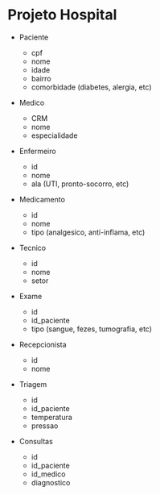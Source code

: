 # Projeto Hospital

- Paciente
	- cpf
	- nome
	- idade
	- bairro
	- comorbidade (diabetes, alergia, etc)

- Medico
	- CRM
	- nome
	- especialidade

- Enfermeiro
	- id
	- nome
	- ala (UTI, pronto-socorro, etc)

- Medicamento
	- id
	- nome
	- tipo (analgesico, anti-inflama, etc)

- Tecnico
	- id
	- nome
	- setor

- Exame
	- id
	- id_paciente
	- tipo (sangue, fezes, tumografia, etc)

- Recepcionista
	- id
	- nome

- Triagem
	- id
	- id_paciente
	- temperatura
	- pressao

- Consultas
	- id
	- id_paciente
	- id_medico
	- diagnostico
